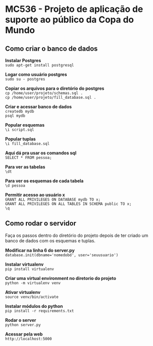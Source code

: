 # MC536 - Projeto de aplicação de suporte ao público da Copa do Mundo

## Como criar o banco de dados

**Instalar Postgres**  
`sudo apt-get install postgresql`

**Logar como usuário postgres**  
`sudo su - postgres`

**Copiar os arquivos para o diretório do postgres**  
`cp /home/user/projeto/schemas.sql .`  
`cp /home/user/projeto/fill_database.sql .`

**Criar e acessar banco de dados**  
`createdb mydb`  
`psql mydb`

**Popular esquemas**  
`\i script.sql`

**Popular tuplas**  
`\i fill_database.sql`

**Aqui dá pra usar os comandos sql**  
`SELECT * FROM pessoa;`

**Para ver as tabelas**  
`\dt `

**Para ver os esquemas de cada tabela**  
`\d pessoa`

**Permitir acesso ao usuário x**  
`GRANT ALL PRIVILEGES ON DATABASE mydb TO x;`  
`GRANT ALL PRIVILEGES ON ALL TABLES IN SCHEMA public TO x;`  
`\q`

## Como rodar o servidor
Faça os passos dentro do diretório do projeto depois de ter criado um banco de dados com os esquemas e tuplas.

**Modificar na linha 6 do server.py**  
`database.init(dbname='nomedobd', user='seuusuario')`

**Instalar virtualenv**  
`pip install virtualenv`

**Criar uma virtual environment no diretorio do projeto**  
`python -m virtualenv venv`

**Ativar virtualenv**  
`source venv/bin/activate`

**Instalar módulos do python**  
`pip install -r requirements.txt`

**Rodar o server**  
`python server.py`

**Acessar pela web**  
`http://localhost:5000`
